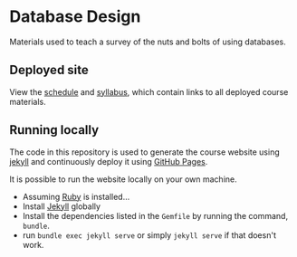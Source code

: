 # Database Design

Materials used to teach a survey of the nuts and bolts of using databases.

## Deployed site

View the [schedule](https://nyu-database-design.github.io/course-materials/) and [syllabus](https://nyu-database-design.github.io/course-materials/syllabus), which contain links to all deployed course materials.

## Running locally

The code in this repository is used to generate the course website using [jekyll](https://jekyllrb.com/) and continuously deploy it using [GitHub Pages](https://pages.github.com).

It is possible to run the website locally on your own machine.

- Assuming [Ruby](https://www.ruby-lang.org/en/documentation/installation/) is installed...
- Install [Jekyll](https://jekyllrb.com/) globally
- Install the dependencies listed in the `Gemfile` by running the command, `bundle`.
- run `bundle exec jekyll serve` or simply `jekyll serve` if that doesn't work.
